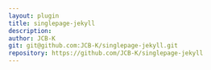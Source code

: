 ```yaml
---
layout: plugin
title: singlepage-jekyll
description: 
author: JCB-K
git: git@github.com:JCB-K/singlepage-jekyll.git
repository: https://github.com/JCB-K/singlepage-jekyll
---
```

